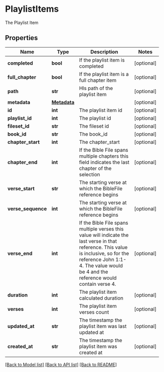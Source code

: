 # PlaylistItems

The Playlist Item
## Properties
Name | Type | Description | Notes
------------ | ------------- | ------------- | -------------
**completed** | **bool** | If the playlist item is completed | [optional] 
**full_chapter** | **bool** | If the playlist item is a full chapter item | [optional] 
**path** | **str** | Hls path of the playlist item | [optional] 
**metadata** | [**Metadata**](Metadata.md) |  | [optional] 
**id** | **int** | The playlist item id | [optional] 
**playlist_id** | **int** | The playlist id | [optional] 
**fileset_id** | **str** | The fileset id | [optional] 
**book_id** | **str** | The book_id | [optional] 
**chapter_start** | **int** | The chapter_start | [optional] 
**chapter_end** | **int** | If the Bible File spans multiple chapters this field indicates the last chapter of the selection | [optional] 
**verse_start** | **str** | The starting verse at which the BibleFile reference begins | [optional] 
**verse_sequence** | **int** | The starting verse at which the BibleFile reference begins | [optional] 
**verse_end** | **int** | If the Bible File spans multiple verses this value will indicate the last verse in that reference. This value is inclusive, so for the reference John 1:1-4. The value would be 4 and the reference would contain verse 4. | [optional] 
**duration** | **int** | The playlist item calculated duration | [optional] 
**verses** | **int** | The playlist item verses count | [optional] 
**updated_at** | **str** | The timestamp the playlist item was last updated at | [optional] 
**created_at** | **str** | The timestamp the playlist item was created at | [optional] 

[[Back to Model list]](../README.md#documentation-for-models) [[Back to API list]](../README.md#documentation-for-api-endpoints) [[Back to README]](../README.md)


